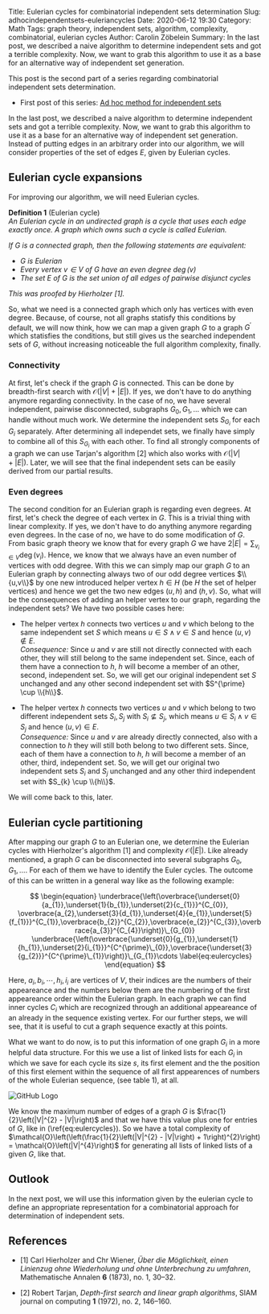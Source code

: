 Title:      Eulerian cycles for combinatorial independent sets determination
Slug:       adhocindependentsets-euleriancycles
Date:       2020-06-12 19:30
Category:   Math
Tags:       graph theory, independent sets, algorithm, complexity, combinatorial, eulerian cycles
Author:     Carolin Zöbelein
Summary:    In the last post, we described a naive algorithm to determine independent sets and got a terrible complexity. Now, we want to grab this algorithm to use it as a base for an alternative way of independent set generation.


This post is the second part of a series regarding combinatorial independent sets determination.  

* First post of this series: [Ad hoc method for independent sets](https://blog.carolin-zoebelein.de/2020/05/adhocindependentsets.html)

In the last post, we described a naive algorithm to determine independent sets and got a terrible complexity. Now, we want to grab this algorithm to use it as a base for an alternative way of independent set generation. Instead of putting edges in an arbitrary order into our algorithm, we will consider properties of the set of edges $E$, given by Eulerian cycles.


## Eulerian cycle expansions

For improving our algorithm, we will need Eulerian cycles.

**Definition 1** (Eulerian cycle)  
*An Eulerian cycle in an undirected graph is a cycle that uses each edge exactly once. A graph which owns such a cycle is called Eulerian.*

*If $G$ is a connected graph, then the following statements are equivalent:*

* *$G$ is Eulerian*
* *Every vertex $v \in V$ of $G$ have an even degree $\deg\left(v\right)$*
* *The set $E$ of $G$ is the set union of all edges of pairwise disjunct cycles*
    
*This was proofed by Hierholzer [1].*


So, what we need is a connected graph which only has vertices with even degree. Because, of course, not all graphs statisfy this conditions by default, we will now think, how we can map a given graph $G$ to a graph $G^{\prime}$ which statisfies the conditions, but still gives us the searched independent sets of $G$, without increasing noticeable the full algorithm complexity, finally.


### Connectivity
At first, let's check if the graph $G$ is connected. This can be done by breadth-first search with $\mathcal{O}\left(|V| + |E|\right)$. If yes, we don't have to do anything anymore regarding connectivity. In the case of no, we have several independent, pairwise disconnected, subgraphs $G_{0}, G_{1}, \dots$ which we can handle without much work. We determine the independent sets $S_{G_{i}}$ for each $G_{i}$ separately. After determining all independet sets, we finally have simply to combine all of this $S_{G_{i}}$ with each other. To find all strongly components of a graph we can use Tarjan's algorithm [2] which also works with $\mathcal{O}\left(|V| + |E|\right)$. Later, we will see that the final independent sets can be easily derived from our partial results.

### Even degrees
The second condition for an Eulerian graph is regarding even degrees. At first, let's check the degree of each vertex in $G$. This is a trivial thing with linear complexity. If yes, we don't have to do anything anymore regarding even degrees. In the case of no, we have to do some modification of $G$. From basic graph theory we know that for every graph $G$ we have $2|E| = \sum_{v_{i} \in V} \deg\left(v_{i}\right)$. Hence, we know that we always have an even number of vertices with odd degree. With this we can simply map our graph $G$ to an Eulerian graph by connecting always two of our odd degree vertices $\\{u,v\\}$ by one new introduced helper vertex $h \in H$ (be $H$ the set of helper vertices) and hence we get the two new edges $\left(u,h\right)$ and $\left(h,v\right)$.
So, what will be the consequences of adding an helper vertex to our graph, regarding the independent sets? We have two possible cases here:


* The helper vertex $h$ connects two vertices $u$ and $v$ which belong to the same independent set $S$ which means $u \in S \wedge v \in S$ and hence $\left(u,v\right) \notin E$.  
    *Consequence:* Since $u$ and $v$ are still not directly connected with each other, they will still belong to the same independent set. Since, each of them have a connection to $h$, $h$ will become a member of an other, second, independent set. So, we will get our original independent set $S$ unchanged and any other second independent set with $S^{\prime} \cup \\{h\\}$.

* The helper vertex $h$ connects two vertices $u$ and $v$ which belong to two different independent sets $S_{i}, S_{j}$ with $S_{i} \nsubseteq S_{j}$, which means $u \in S_{i} \wedge v \in S_{j}$ and hence $\left(u,v\right) \in E$.  
    *Consequence:* Since $u$ and $v$ are already directly connected, also with a connection to $h$ they will still both belong to two different sets. Since, each of them have a connection to $h$, $h$ will become a member of an other, third, independent set. So, we will get our original two independent sets $S_{i}$ and $S_{j}$ unchanged and any other third independent set with $S_{k} \cup \\{h\\}$.


We will come back to this, later.

## Eulerian cycle partitioning
After mapping our graph $G$ to an Eulerian one, we determine the Eulerian cycles with Hierholzer's algorithm [1] and complexity $\mathcal{O}\left(|E|\right)$. Like already mentioned, a graph $G$ can be disconnected into several subgraphs $G_{0}, G_{1}, \dots$. For each of them we have to identify the Euler cycles. The outcome of this can be written in a general way like as the following example:

$$
\begin{equation}
    \underbrace{\left(\overbrace{\underset{0}{a_{1}},\underset{1}{b_{1}},\underset{2}{c_{1}}}^{C_{0}}, \overbrace{a_{2},\underset{3}{d_{1}},\underset{4}{e_{1}},\underset{5}{f_{1}}}^{C_{1}},\overbrace{b_{2}}^{C_{2}},\overbrace{e_{2}}^{C_{3}},\overbrace{a_{3}}^{C_{4}}\right)}\_{G_{0}} \underbrace{\left(\overbrace{\underset{0}{g_{1}},\underset{1}{h_{1}},\underset{2}{i_{1}}}^{C^{\prime}\_{0}},\overbrace{\underset{3}{g_{2}}}^{C^{\prime}\_{1}}\right)}\_{G_{1}}\cdots
\label{eq:eulercycles}
\end{equation}
$$

Here, $a_{i}, b_{i}, \cdots, h_{i}, i_{i}$ are vertices of $V$, their indices are the numbers of their appeareance and the numbers below them are the numbering of the first appeareance order within the Eulerian graph. In each graph we can find inner cycles $C_{i}$ which are recognized through an additional appeareance of an already in the sequence existing vertex. For our further steps, we will see, that it is useful to cut a graph sequence exactly at this points.

What we want to do now, is to put this information of one graph $G_{i}$ in a more helpful data structure. For this we use a list of linked lists for each $G_{i}$ in which we save for each cycle its size $s$, its first element and the the position of this first element within the sequence of all first appearences of numbers of the whole Eulerian sequence, (see table 1), at all.

![GitHub Logo](/images/blog/adhocindependentsets-euleriancycles/table1AdjacenceList.jpg)

We know the maximum number of edges of a graph $G$ is $\frac{1}{2}\left(|V|^{2} - |V|\right)$ and that we have this value plus one for entries of $G$, like in (\ref{eq:eulercycles}). So we have a total complexity of $\mathcal{O}\left(\left(\frac{1}{2}\left(|V|^{2} - |V|\right) + 1\right)^{2}\right) = \mathcal{O}\left(|V|^{4}\right)$ for generating all lists of linked lists of a given $G$, like that.

## Outlook
In the next post, we will use this information given by the eulerian cycle to define an appropriate representation for a combinatorial approach for determination of independent sets.

## References
* [1] Carl Hierholzer and Chr Wiener, *Über die Möglichkeit, einen Linienzug ohne Wiederholung
und ohne Unterbrechung zu umfahren*, Mathematische Annalen **6** (1873), no. 1, 30–32.

* [2] Robert Tarjan, *Depth-first search and linear graph algorithms*, SIAM journal on computing **1**
(1972), no. 2, 146–160.

